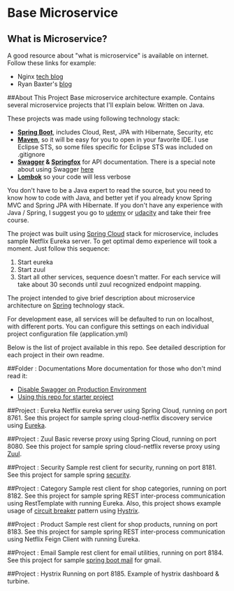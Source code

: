 # Base Microservice
## What is Microservice?
A good resource about "what is microservice" is available on internet. Follow these links for example:

 - Nginx [tech blog](https://www.nginx.com/blog/introduction-to-microservices/)
 - Ryan Baxter's [blog](http://ryanjbaxter.com/2015/07/13/building-cloud-native-applications/)

##About This Project
Base microservice architecture example. Contains several microservice projects that I'll explain below. Written on Java.

These projects was made using following technology stack:

 - **[Spring Boot](https://projects.spring.io/spring-boot/)**, includes Cloud, Rest, JPA with Hibernate, Security, etc
 - **[Maven](http://maven.apache.org/)**, so it will be easy for you to open in your favorite IDE. I use Eclipse STS, so some files specific for Eclipse STS was included on .gitignore
 - **[Swagger](http://swagger.io/) & [Springfox](http://springfox.github.io/springfox/)** for API documentation. There is a special note about using Swagger [here](https://github.com/timpamungkas/base-microservice/blob/master/documentations/swagger.md)
 - **[Lombok](https://projectlombok.org/)** so your code will less verbose

You don't have to be a Java expert to read the source, but you need to know how to code with Java, and better yet if you already know Spring MVC and Spring JPA with Hibernate.
If you don't have any experience with Java / Spring, I suggest you go to [udemy](http://udemy.com/) or [udacity](https://www.udacity.com/) and take their free course.

The project was built using [Spring Cloud](http://projects.spring.io/spring-cloud/) stack for microservice, includes sample Netflix Eureka server. To get optimal demo experience will took a moment. Just follow this sequence:

 1. Start eureka
 2. Start zuul
 3. Start all other services, sequence doesn't matter. For each service will take about 30 seconds until zuul recognized endpoint mapping.

The project intended to give brief description about microservice architecture on [Spring](https://spring.io/) technology stack.

For development ease, all services will be defaulted to run on localhost, with different ports. You can configure this settings on each individual project configuration file (application.yml)

Below is the list of project available in this repo. See detailed description for each project in their own readme.

##Folder : Documentations
More documentation for those who don't mind read it:
 - [Disable Swagger on Production Environment](https://github.com/timpamungkas/base-microservice/blob/master/documentations/swagger.md)
 - [Using this repo for starter project](https://github.com/timpamungkas/base-microservice/blob/master/documentations/starter-project.md)

##Project : Eureka
Netflix eureka server using Spring Cloud, running on port 8761. See this project for sample spring cloud-netflix discovery service using [Eureka](https://spring.io/guides/gs/service-registration-and-discovery/).

##Project : Zuul
Basic reverse proxy using Spring Cloud, running on port 8080. See this project for sample spring cloud-netflix reverse proxy using [Zuul](https://spring.io/guides/gs/routing-and-filtering/).

##Project : Security
Sample rest client for security, running on port 8181. See this project for sample spring [security](http://projects.spring.io/spring-security/).

##Project : Category
Sample rest client for shop categories, running on port 8182. See this project for sample spring REST inter-process communication using RestTemplate with running Eureka. Also, this project shows example usage of [circuit breaker](http://martinfowler.com/bliki/CircuitBreaker.html) pattern using [Hystrix](https://github.com/Netflix/Hystrix).

##Project : Product
Sample rest client for shop products, running on port 8183. See this project for sample spring REST inter-process communication using Netflix Feign Client with running Eureka.

##Project : Email
Sample rest client for email utilities, running on port 8184. See this project for sample [spring boot mail](http://docs.spring.io/spring-boot/docs/current/reference/html/boot-features-email.html) for gmail.

##Project : Hystrix
Running on port 8185. Example of hystrix dashboard & turbine.

